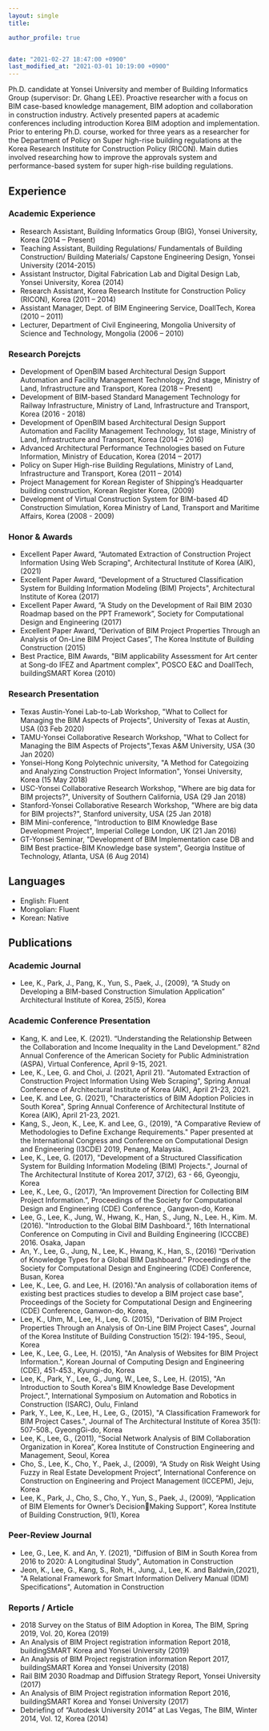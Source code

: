 ```yaml
---
layout: single
title:  

author_profile: true


date: "2021-02-27 18:47:00 +0900"
last_modified_at: "2021-03-01 10:19:00 +0900"
---
```


Ph.D. candidate at Yonsei University and member of Building Informatics Group (supervisor: Dr. Ghang LEE).
Proactive researcher with a focus on BIM case-based knowledge management, BIM adoption and collaboration in construction industry. Actively presented papers at academic conferences including introduction Korea BIM adoption and implementation. Prior to entering Ph.D. course, worked for three years as a researcher for the Department of Policy on Super high-rise building regulations at the Korea Research Institute for Construction Policy (RICON). Main duties involved researching how to improve the approvals system and performance-based system for super high-rise building regulations.

## Experience
### Academic Experience
- Research Assistant, Building Informatics Group (BIG), Yonsei University, Korea (2014 – Present)
- Teaching Assistant, Building Regulations/ Fundamentals of Building Construction/ Building Materials/ Capstone Engineering Design, Yonsei University (2014-2015)
- Assistant Instructor, Digital Fabrication Lab and Digital Design Lab, Yonsei University, Korea (2014)
- Research Assistant, Korea Research Institute for Construction Policy (RICON), Korea (2011 – 2014)
- Assistant Manager, Dept. of BIM Engineering Service, DoallTech, Korea (2010 – 2011)
- Lecturer, Department of Civil Engineering, Mongolia University of Science and Technology, Mongolia (2006 – 2010)

### Research Porejcts
- Development of OpenBIM based Architectural Design Support Automation and Facility Management Technology, 2nd stage, Ministry of Land, Infrastructure and Transport, Korea (2018 – Present)
- Development of BIM-based Standard Management Technology for Railway Infrastructure, Ministry of Land, Infrastructure and Transport, Korea (2016 - 2018)
- Development of OpenBIM based Architectural Design Support Automation and Facility Management Technology, 1st stage, Ministry of Land, Infrastructure and Transport, Korea (2014 – 2016)
- Advanced Architectural Performance Technologies based on Future Information, Ministry of Education, Korea (2014 – 2017)
- Policy on Super High-rise Building Regulations, Ministry of Land, Infrastructure and Transport, Korea (2011 – 2014)
- Project Management for Korean Register of Shipping’s Headquarter building construction, Korean Register Korea, (2009) 
- Development of Virtual Construction System for BIM-based 4D Construction Simulation, Korea Ministry of Land, Transport and Maritime Affairs, Korea (2008 - 2009)

### Honor & Awards
- Excellent Paper Award, “Automated Extraction of Construction Project Information Using Web Scraping", Architectural Institute of Korea (AIK), (2021)
- Excellent Paper Award, “Development of a Structured Classification System for Building Information Modeling (BIM) Projects", Architectural Institute of Korea (2017)
- Excellent Paper Award, “A Study on the Development of Rail BIM 2030 Roadmap based on the PPT Framework”, Society for Computational Design and Engineering (2017)
- Excellent Paper Award, “Derivation of BIM Project Properties Through an Analysis of On-Line BIM Project Cases”, The Korea Institute of Building Construction (2015)
- Best Practice, BIM Awards, "BIM applicability Assessment for Art center at Song-do IFEZ and Apartment complex", POSCO E&C and DoallTech, buildingSMART Korea (2010)

### Research Presentation
- Texas Austin-Yonei Lab-to-Lab Workshop, "What to Collect for Managing the BIM Aspects of Projects",  University of Texas at Austin, USA (03 Feb 2020)
- TAMU-Yonsei Collaborative Research Workshop, "What to Collect for Managing the BIM Aspects of Projects",Texas A&M University, USA (30 Jan 2020)
- Yonsei-Hong Kong Polytechnic university, "A Method for Categoizing and Analyzing Construction Project Information", Yonsei University, Korea (15 May 2018)
- USC-Yonsei Collaborative Research Workshop, "Where are big data for BIM projects?", University of Southern California, USA (29 Jan 2018)
- Stanford-Yonsei Collaborative Research Workshop, "Where are big data for BIM projects?", Stanford university, USA (25 Jan 2018)
- BIM Mini-conference, "Introduction to BIM Knowledge Base Development Project", Imperial College London, UK (21 Jan 2016)
- GT-Yonsei Seminar, "Development of BIM Implementation case DB and BIM Best practice-BIM Knowledge base system", Georgia Institue of Technology, Atlanta, USA (6 Aug 2014)


## Languages 

- English: Fluent 
- Mongolian: Fluent
- Korean: Native



## Publications
### Academic Journal
- Lee, K., Park, J., Pang, K., Yun, S., Paek, J., (2009), “A Study on Developing a BIM-based Construction Simulation Application” Architectural Institute of Korea, 25(5), Korea

### Academic Conference Presentation
- Kang, K. and Lee, K. (2021). “Understanding the Relationship Between the Collaboration and Income Inequality in the Land Development.” 82nd Annual Conference of the American Society for Public Administration (ASPA), Virtual Conference, April 9-15, 2021.
- Lee, K., Lee, G. and Choi, J. (2021, April 21). "Automated Extraction of Construction Project Information Using Web Scraping", Spring Annual Conference of Architectural Institute of Korea (AIK), April 21-23, 2021.
- Lee, K. and Lee, G. (2021), "Characteristics of BIM Adoption Policies in South Korea", Spring Annual Conference of Architectural Institute of Korea (AIK), April 21-23, 2021.
- Kang, S., Jeon, K., Lee, K. and Lee, G., (2019), "A Comparative Review of Methodologies to Define Exchange Requirements." Paper presented at the International Congress and Conference on Computational Design and Engineering (I3CDE) 2019, Penang, Malaysia.
- Lee, K., Lee, G. (2017), "Development of a Structured Classification System for Building Information Modeling (BIM) Projects.", Journal of The Architectural Institute of Korea 2017, 37(2), 63 - 66, Gyeongju, Korea
- Lee, K., Lee, G., (2017), “An Improvement Direction for Collecting BIM Project Information.”, Proceedings of the Society for Computational Design and Engineering (CDE) Conference , Gangwon-do, Korea
- Lee, G., Lee, K., Jung, W., Hwang, K., Han, S., Jung, N., Lee. H., Kim. M. (2016). "Introduction to the Global BIM Dashboard.", 16th International Conference on Computing in Civil and Building Engineering (ICCCBE) 2016. Osaka, Japan
- An, Y., Lee, G., Jung, N., Lee, K., Hwang, K., Han, S., (2016) “Derivation of Knowledge Types for a Global BIM Dashboard.” Proceedings of the Society for Computational Design and Engineering (CDE) Conference, Busan, Korea
- Lee, K., Lee, G. and Lee, H. (2016)."An analysis of collaboration items of existing best practices studies to develop a BIM project case base", Proceedings of the Society for Computational Design and Engineering (CDE) Conference, Ganwon-do, Korea,
- Lee, K., Uhm, M., Lee, H., Lee, G. (2015), "Derivation of BIM Project Properties Through an Analysis of On-Line BIM Project Cases", Journal of the Korea Institute of Building Construction 15(2): 194-195., Seoul, Korea
- Lee, K., Lee, G., Lee, H. (2015), "An Analysis of Websites for BIM Project Information.", Korean Journal of Computing Design and Engineering (CDE), 451-453., Kyungi-do, Korea
- Lee, K., Park, Y., Lee, G., Jung, W., Lee, S., Lee, H. (2015), "An Introduction to South Korea's BIM Knowledge Base Development Project.", International Symposium on Automation and Robotics in Construction (ISARC), Oulu, Finland
- Park, Y., Lee, K., Lee, H., Lee, G., (2015), "A Classification Framework for BIM Project Cases.", Journal of The Architectural Institute of Korea 35(1): 507-508., GyeongGi-do, Korea
- Lee, K., Lee, G., (2011), “Social Network Analysis of BIM Collaboration Organization in Korea”, Korea Institute of Construction Engineering and Management, Seoul, Korea
- Cho, S., Lee, K., Cho, Y., Paek, J., (2009), “A Study on Risk Weight Using Fuzzy in Real Estate Development Project”, International Conference on Construction on Engineering and Project Management (ICCEPM), Jeju, Korea
- Lee, K., Park, J., Cho, S., Cho, Y., Yun, S., Paek, J., (2009), “Application of BIM Elements for Owner’s DecisionMaking Support”, Korea Institute of Building Construction, 9(1), Korea


### Peer-Review Journal
- Lee, G., Lee, K. and An, Y. (2021), "Diffusion of BIM in South Korea from 2016 to 2020: A Longitudinal Study", Automation in Construction
- Jeon, K., Lee, G., Kang, S., Roh, H., Jung, J., Lee, K. and Baldwin,(2021), "A Relational Framework for Smart Information Delivery Manual (IDM) Specifications", Automation in Construction

### Reports / Article 
- 2018 Survey on the Status of BIM Adoption in Korea, The BIM, Spring 2019, Vol. 20, Korea (2019)
- An Analysis of BIM Project registration information Report 2018, buildingSMART Korea and Yonsei University (2019)
- An Analysis of BIM Project registration information Report 2017, buildingSMART Korea and Yonsei University (2018)
- Rail BIM 2030 Roadmap and Diffusion Strategy Report, Yonsei University (2017)
- An Analysis of BIM Project registration information Report 2016, buildingSMART Korea and Yonsei University (2017)
- Debriefing of “Autodesk University 2014” at Las Vegas, The BIM, Winter 2014, Vol. 12, Korea (2014)
